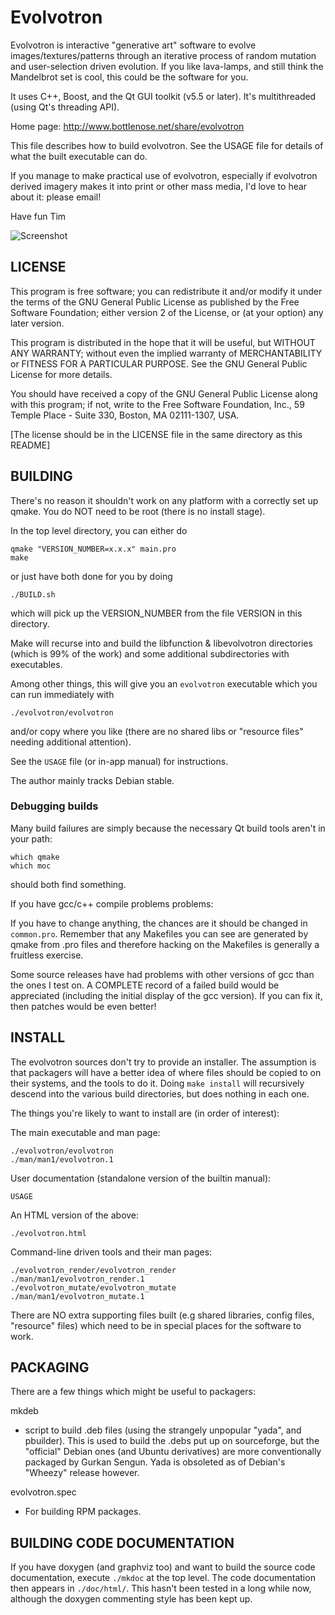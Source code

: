 Evolvotron
==========

Evolvotron is interactive "generative art" software to evolve
images/textures/patterns through an iterative process of random
mutation and user-selection driven evolution.  If you like lava-lamps,
and still think the Mandelbrot set is cool, this could be the software
for you.

It uses C++, Boost, and the Qt GUI toolkit (v5.5 or later).
It's multithreaded (using Qt's threading API).

Home page: http://www.bottlenose.net/share/evolvotron

This file describes how to build evolvotron.
See the USAGE file for details of what the built executable can do.

If you manage to make practical use of evolvotron, especially
if evolvotron derived imagery makes it into print or other
mass media, I'd love to hear about it: please email!

Have fun
Tim

![Screenshot](https://wickedsmoke.github.io/image/evolvotron.jpg)

LICENSE
-------
This program is free software; you can redistribute it and/or
modify it under the terms of the GNU General Public License
as published by the Free Software Foundation; either version 2
of the License, or (at your option) any later version.

This program is distributed in the hope that it will be useful,
but WITHOUT ANY WARRANTY; without even the implied warranty of
MERCHANTABILITY or FITNESS FOR A PARTICULAR PURPOSE.  See the
GNU General Public License for more details.

You should have received a copy of the GNU General Public License
along with this program; if not, write to the Free Software
Foundation, Inc., 59 Temple Place - Suite 330, Boston, MA  02111-1307, USA.

[The license should be in the LICENSE file in the same directory as this
README]

BUILDING
--------
There's no reason it shouldn't work on any platform with a correctly
set up qmake.  You do NOT need to be root (there is no install stage).

In the top level directory, you can either do

    qmake "VERSION_NUMBER=x.x.x" main.pro
    make

or just have both done for you by doing

    ./BUILD.sh

which will pick up the VERSION_NUMBER from the file VERSION in this directory.

Make will recurse into and build the libfunction & libevolvotron directories
(which is 99% of the work) and some additional subdirectories with 
executables.

Among other things, this will give you an `evolvotron`
executable which you can run immediately with

    ./evolvotron/evolvotron

and/or copy where you like (there are no shared libs or "resource files"
needing additional attention). 

See the `USAGE` file (or in-app manual) for instructions.

The author mainly tracks Debian stable.

### Debugging builds

Many build failures are simply because the necessary Qt build tools
aren't in your path:

    which qmake
    which moc

should both find something.

If you have gcc/c++ compile problems problems:

If you have to change anything, the chances are it should be changed in
`common.pro`.  Remember that any Makefiles you can see are generated
by qmake from .pro files and therefore hacking on the Makefiles is
generally a fruitless exercise.

Some source releases have had problems with other versions of gcc than
the ones I test on.  A COMPLETE record of a failed build would be
appreciated (including the initial display of the gcc version).
If you can fix it, then patches would be even better!


INSTALL
-------
The evolvotron sources don't try to provide an installer.
The assumption is that packagers will have a better idea of where
files should be copied to on their systems, and the tools to do it.
Doing `make install` will recursively descend into the various build
directories, but does nothing in each one.

The things you're likely to want to install are
(in order of interest):

The main executable and man page:

    ./evolvotron/evolvotron
    ./man/man1/evolvotron.1

User documentation (standalone version of the builtin manual):

    USAGE

An HTML version of the above:

    ./evolvotron.html

Command-line driven tools and their man pages:

    ./evolvotron_render/evolvotron_render
    ./man/man1/evolvotron_render.1
    ./evolvotron_mutate/evolvotron_mutate
    ./man/man1/evolvotron_mutate.1

There are NO extra supporting files built
(e.g shared libraries, config files, "resource" files)
which need to be in special places for the software to work.

PACKAGING
---------
There are a few things which might be useful to packagers:

mkdeb
 - script to build .deb files (using the strangely unpopular
"yada", and pbuilder).  This is used to build the .debs put
up on sourceforge, but the "official" Debian ones (and Ubuntu
derivatives) are more conventionally packaged by Gurkan Sengun. 
Yada is obsoleted as of Debian's "Wheezy" release however.

evolvotron.spec
 - For building RPM packages.

BUILDING CODE DOCUMENTATION
---------------------------
If you have doxygen (and graphviz too) and want to build
the source code documentation, execute `./mkdoc` at the top level.
The code documentation then appears in `./doc/html/`.
This hasn't been tested in a long while now, although the
doxygen commenting style has been kept up.
